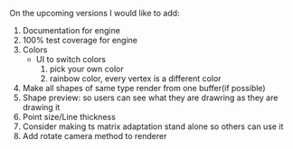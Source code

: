 On the upcoming versions I would like to add:
1. Documentation for engine
2. 100% test coverage for engine
3. Colors
    * UI to switch colors
        1. pick your own color
        2. rainbow color, every vertex is a different color
4. Make all shapes of same type render from one buffer(if possible)
5. Shape preview: so users can see what they are drawring as they are drawing it
6. Point size/Line thickness
7. Consider making ts matrix adaptation stand alone so others can use it
8. Add rotate camera method to renderer
